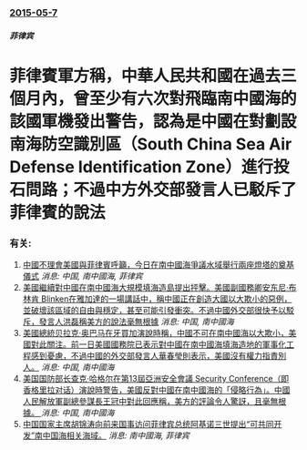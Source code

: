 ### [2015-05-7](/news/2015/05/7/index.md)

##### 菲律宾
# 菲律賓軍方稱，中華人民共和國在過去三個月內，曾至少有六次對飛臨南中國海的該國軍機發出警告，認為是中國在對劃設南海防空識別區（South China Sea Air Defense Identification Zone）進行投石問路；不過中方外交部發言人已駁斥了菲律賓的說法




### 有关:

1. [中國不理會美國與菲律賓呼籲，今日在南中國海爭議水域舉行兩座燈塔的奠基儀式](/zh/news/2015/05/25/中國不理會美國與菲律賓呼籲-今日在南中國海爭議水域舉行兩座燈塔的奠基儀式.md) _消息: 中国, 南中國海, 菲律宾_
2. [美國繼續對中國在南中國海大規模填海造島提出抨擊。美國副國務卿安东尼·布林肯 Blinken在雅加達的一場講話中，稱中國正在創造大國以大欺小的惡例，並破壞該區域的自由與穩定，甚至可能引發衝突。不過中國外交部很快予以駁斥，發言人洪磊稱美方的說法毫無根據](/zh/news/2015/05/20/美國繼續對中國在南中國海大規模填海造島提出抨擊-美國副國務卿安东尼-布林肯-Blinken在雅加達的一場講話中-稱中國正.md) _消息: 中国, 南中國海_
3. [美國總統贝拉克·奥巴马在牙買加演說時稱，中國不可在南中國海以大欺小，美國對此關注。前一日美國國務院已表示對中國在南中國海填海造地的軍事化工程感到憂慮，不過中國的外交部發言人華春瑩則表示，美國沒有權力指責別人。](/zh/news/2015/04/7/美國總統贝拉克-奥巴马在牙買加演說時稱-中國不可在南中國海以大欺小-美國對此關注-前一日美國國務院已表示對中國在南中國海.md) _消息: 中国, 南中國海_
4. [美国国防部长查克·哈格尔在第13屆亞洲安全會議 Security Conference（即香格里拉对话）演說時警告，美國反對中國在南中國海的「侵略行為」。中國人民解放軍副總參謀長王冠中對此回應稱，美方的評論令人驚訝，且毫無根據。 ](/zh/news/2014/05/31/美国国防部长查克-哈格尔在第13屆亞洲安全會議-Security-Conference-即香格里拉对话-演說時警告-美國.md) _消息: 中国, 南中國海_
5. [中国国家主席胡锦涛向前来国事访问菲律宾总统阿基诺三世提出“可共同开发”南中国海相关海域。](/zh/news/2011/09/1/中国国家主席胡锦涛向前来国事访问菲律宾总统阿基诺三世提出-可共同开发-南中国海相关海域.md) _消息: 南中國海, 菲律宾_
